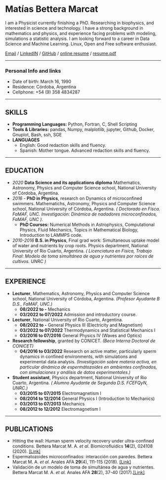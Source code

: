 
# Matías Bettera Marcat

I am a Physicist currently finishing a PhD. Researching in biophysics, and interested in science and technology. I have a strong background in mathematics and physics, and experience facing problems with modeling, simulations a statistic analysis. I am looking forward to a career in Data Science and Machine Learning. Linux, Open and Free software enthusiast. <br>

[Email](mailto:bettera.marcat@gmail.com) / [LinkedIN](www.linkedin.com/in/matias-bettera-marcat-3897131b) / [GitHub](https://github.com/mbetteram) / [online resume](https://mbetteram.github.io/resume/) / [resume.pdf](https://github.com/mbetteram/resume/blob/7562d27922712d299ef979f1ecc70ad90ccc2d91/resume.pdf)

---

### Personal Info and links

 - Date of birth: March 16, 1990
 - Residence: Córdoba, Argentina
 - Cellphone: +54 (9) 358 4834287

---

##  SKILLS

 - __Programming Languages:__ Python, Fortran, C, Shell Scripting
 - __Tools & Libraries:__ pandas, Numpy, malplotlib, jupyter, Github, Docker, Gnuplot, Bash, ssh, SGE
 - __LANGUAGES__
   - English: Good redaction skills and fluency.
   - Spanish: Mother tongue. Advanced redaction skills and fluency.


---

##  EDUCATION

 - _2020_ __Data Science and its applications diploma__ Mathematics, Astronomy, Physics and Computer Science school, National University of Córdoba, Argentina.
 - _2016 -_ __PhD in Physics__, research on Dynamics of microconfined swimmers. Mathematichs, Astronomy, Physics and Computer Science school, National University of Córdoba, Argentina. _( Doctorado en Físca. FaMAF, UNC. Investigación: Dinámica de nadadores microconfinados, FaMAF, UNC )._
   - __PhD Courses:__ Numerical Methods in Astrophysics, Computational Physics, Fluid Mechanics, Topics in Mathematical Biology, Introduction to LAMMPS code.
 - _2010-2016_ __B.S. in Physics__, Final grad work: Simultaneous uptake model of water and nutrients by crop roots. Physics department, National University of Rio Cuarto, Argentina. _( Licenciatura en Física, Trabajo Final: Modelo de toma simultánea de agua y nutrientes por raíces de cultivos. UNRC )_


---

##  EXPERIENCE

 - __Lecturer__,  Mathematics, Astronomy, Physics and Computer Science school, National University of Córdoba, Argentina. _(Profesor Ayudante B D.S., FaMAF, UNC.)_
   - __08/2022 to -__ Mechanics
   - __03/2022 to 07/2022__ Admission and introductory course.
 - __Lecturer__, National University of Rio Cuarto, Argentina.
   - __08/2022 to -__ General Physics III (Electricity and Magnetism)
   - __03/2022 to 07/2022__ Thermodynamics and Statistical Mechanics I
   - __03/2016 to 07/2016__ General Physics IV (Waves and Optics)
 - __Research fellowship__, granted by  CONICET. _(Beca Interna Doctoral de CONICET)_
   - __04/2016 to 03/2022__ Research on active matter, particularly sperm dynamics in confined environments, with simulations and experimental data analysis. _(Investigación sobre materia activa, en particular dinámica de espermátozoides en ambientes confinados, con simulaciones y análisis de datos experimentales.)_
 - __Student assistant__, Physics department, National University of Rio Cuarto, Argentina. _( Alumno Ayudante de Segunda D.S. FCEFQyN, UNRC.)_
   - __03/2015 to 07/2015__ Electromagnetism I
   - __08/2014 to 12/2014__ General Physics I (Introduction to Mechanics)
   - __03/2013 to 07/2013__ Mechanics
   - __08/2012 to 12/2012__ Electromagnetism I


---

## PUBLICATIONS

 - Hitting the wall: Human sperm velocity recovery under ultra-confined conditions. Bettera Marcat M. A. _et al._ Biomicrofluidics __14__(2), 024108 (2020). [[Link]](https://doi.org/10.1063/1.5143194)
 - Espermatozoides microconfinados: interacción con paredes. Bettera Marcat M. A. _et al._ Anales AFA __29__(4), 111-115 (2018). [[Link]](https://doi.org/10.31527/analesafa.2018.29.4.111)
 - Validación de un modelo de toma de simultánea de agua y nutrientes. Bettera Marcat M. A. _et al._ Anales AFA __28__(2), 37-40 (2017).[[Link]](https://doi.org/10.31527/analesafa.2017.28.2.37)

